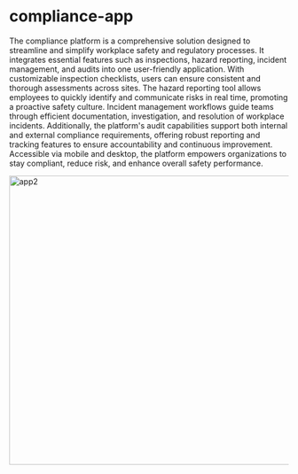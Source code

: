 ﻿# compliance-app

The compliance platform is a comprehensive solution designed to streamline and simplify workplace safety and regulatory processes. It integrates essential features such as inspections, hazard reporting, incident management, and audits into one user-friendly application. With customizable inspection checklists, users can ensure consistent and thorough assessments across sites. The hazard reporting tool allows employees to quickly identify and communicate risks in real time, promoting a proactive safety culture. Incident management workflows guide teams through efficient documentation, investigation, and resolution of workplace incidents. Additionally, the platform's audit capabilities support both internal and external compliance requirements, offering robust reporting and tracking features to ensure accountability and continuous improvement. Accessible via mobile and desktop, the platform empowers organizations to stay compliant, reduce risk, and enhance overall safety performance.



<img width="767" height="522" alt="app2" src="https://github.com/user-attachments/assets/9cd146de-db9d-42fd-b23a-28bb0a6b6a4d" />






